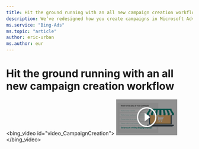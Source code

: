 ```yaml
---
title: Hit the ground running with an all new campaign creation workflow
description: We’ve redesigned how you create campaigns in Microsoft Advertising to make it easier to get a new campaign set up and optimized. (English only)
ms.service: "Bing-Ads"
ms.topic: "article"
author: eric-urban
ms.author: eur
---
```


# Hit the ground running with an all new campaign creation workflow

<bing_video id="video_CampaignCreation">
    ![Create a campaign](../images/BA_VideoThumb_CampaignCreation.png)
  </bing_video>

